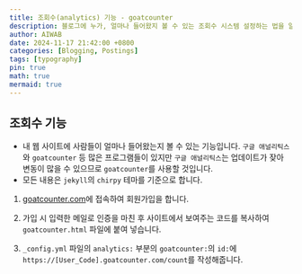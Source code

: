 ```yaml
---
title: 조회수(analytics) 기능 - goatcounter
description: 블로그에 누가, 얼마나 들어왔지 볼 수 있는 조회수 시스템 설정하는 법을 알려줍니다.
author: AIWAB
date: 2024-11-17 21:42:00 +0800
categories: [Blogging, Postings]
tags: [typography]
pin: true
math: true
mermaid: true
---
```


## 조회수 기능
- 내 웹 사이트에 사람들이 얼마나 들어왔는지 볼 수 있는 기능입니다. `구글 애널리틱스`와 `goatcounter` 등 많은 프로그램들이 있지만 `구글 애널리틱스`는 업데이트가 잦아 변동이 많을 수 있으므로 `goatcounter`를 사용할 것입니다.
- 모든 내용은 `jekyll`의 `chirpy` 테마를 기준으로 합니다.

1. [goatcounter.com](https://www.goatcounter.com/)에 접속하여 회원가입을 합니다.
   
2. 가입 시 입력한 메일로 인증을 마친 후 사이트에서 보여주는 코드를 복사하여 `goatcounter.html` 파일에 붙여 넣습니다.
   
3. `_config.yml` 파일의 `analytics:` 부분의 `goatcounter:`의 `id:`에 `https://[User_Code].goatcounter.com/count`를 작성해줍니다.
